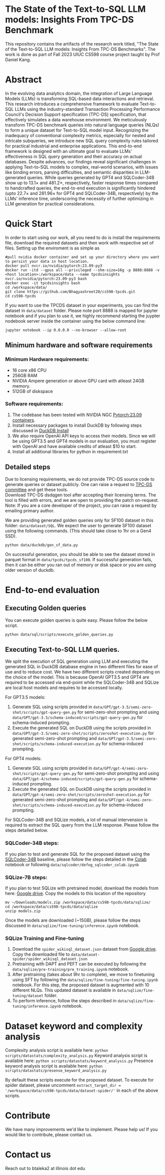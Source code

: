 # The State of the Text-to-SQL LLM models: Insights From TPC-DS Benchmark  

This repository contains the artifacts of the research work titled, "The State of the Text-to-SQL LLM models: Insights From TPC-DS Benchmarks". The work is done as part of Fall 2023 UIUC CS598 course project taught by Prof Daniel Kang.

# Abstract
In the evolving data analytics domain, the integration of Large Language Models (LLMs) is transforming SQL-based data interactions and retrieval. This research introduces a comprehensive framework to evaluate Text-to-SQL LLMs using the industry-standard Transaction Processing Performance Council's Decision Support specification (TPC-DS) specification, that effectively simulates a data warehouse environment. We meticulously transform TPC-DS benchmark queries into natural language queries (NLQs) to form a unique dataset for Text-to-SQL model input. Recognizing the inadequacy of conventional complexity metrics, especially for nested and intricate subqueries, we introduce new SQL query complexity rules tailored for practical industrial and enterprise applications.  This end-to-end framework is designed with an ultimate goal to evaluate LLMs' effectiveness in SQL query generation and their accuracy on actual databases. Despite advances, our findings reveal significant challenges in applying Text-to-SQL models to complex, real-world scenarios, with issues like binding errors, parsing difficulties, and semantic disparities in LLM-generated queries. While queries generated by GPT4 and SQLCoder-34B show up to 13.1$\times$ and 481.2$\times$, respectively, faster response times compared to handcrafted queries, the end-to-end execution is significantly hindered (upto 22.7$\times$ and 281.96$\times$ for GPT4 and SQLCoder-34B, respectively) by the LLMs' inference time, underscoring the necessity of further optimizing in LLM generation for practical considerations.


# Quick Start 

In order to start using our work, all you need to do is install the requirements file, download the required datasets and then work with respective set of files. 
Setting up the enviroment is as simple as 

```
#pull nvidia docker container and set up your directory where you want to persist your data in host location.  
docker pull nvcr.io/nvidia/pytorch:23.09-py3
docker run -itd --gpus all --privileged --shm-size=16g -p 8888:8888 -v <host location>:/workspace/data --name tpcdsinsights nvcr.io/nvidia/pytorch:23.09-py3 bash
docker exec -it tpcdsinsights bash 
cd /workspace/data/
git clone https://github.com/Bhagyashreet20/cs598-tpcds.git
cd cs598-tpcds
```

If you want to use the TPCDS dataset in your experiments, you can find the dataset in `data/dataset` folder. Please note port 8888 is mapped for jupyter notebook and if you plan to use it, we highly recommend starting the juypter nodebook server inside the container using the below command line: 
```
jupyter notebook --ip 0.0.0.0 --no-browser --allow-root
```


## Minimum hardware and software requirements

### Minimum Hardware requirements: 

- 16 core x86 CPU
- 256GB RAM
- NVIDIA Ampere generation or above GPU card with atleast 24GB memory.
- 512GB of diskspace


### Software requirements:
1. The codebase has been tested with NVIDIA NGC [Pytorch:23.09 containers](https://nvcr.io/nvidia/pytorch:23.09-py3). 
2. Install necessary packages to install DuckDB by following steps discussed in [DuckDB Install](https://duckdb.org/#quickinstall)
3. We also require OpenAI API keys to access their models. Since we will be using GPT3.5 and GPT4 models in our evaluation, you must register with OpenAI and have available credits of atleast $10 to start.
4. Install all additional libraries for python in requirement.txt  


## Detailed steps 

Due to licensing requirements, we do not provide TPC-DS source code to generate queries or dataset publicly.
One can raise a request to [TPC-DS committee](https://www.tpc.org/tpc_documents_current_versions/current_specifications5.asp) and get these tools.  
Download TPC-DS dsdqgen tool after accepting their licensing terms. The tool is filled with errors, and we are open to providing the patch on-request. 
Note: If you are a core developer of the project, you can raise a request by emailing primary author. 

We are providing generated golden queries only for SF100 dataset in this folder: `data/dataset/SQL`. We expect the user to generate SF100 dataset using the following commands. (This should take close to 1hr on a Gen4 SSD).
```
python data/duckdb/gen_sf_data.py
```
On successful generation, you should be able to see the dataset stored in parquet format in `data/tpcds/tpcds_sf100`.
If successful generation fails, then it can be either you ran out of memory or disk space or you are using older version of duckdb. 


# End-to-end evaluation

## Executing Golden queries 
You can execute golden queries is quite easy. Please follow the below script.

```
python data/sql/scripts/execute_golden_queries.py
```
 

## Executing Text-to-SQL LLM queries. 
We split the execution of SQL generation using LLM and executing the generated SQL in DuckDB database engine in two different files for ease of use and to reduce cost. 
We have two different scripts created depending on the choice of the model. 
This is because OpenAI GPT3.5 and GPT4 are required to be accessed via end-point while the SQLCoder-34B and SQLize are local host models and requires to be accessed locally. 

For GPT3.5 models: 
1. Generate SQL using scripts provided in `data/GPT/gpt-3.5/semi-zero-shot/scripts/gpt-query-gen.py` for semi-zero-shot prompting and using `data/GPT/gpt-3.5/schema-induced/scripts/gpt-query-gen.py` for schema-induced prompting.
2. Execute the generated SQL on DuckDB using the scripts provided in `data/GPT/gpt-3.5/semi-zero-shot/scripts/zeroshot-execution.py` for generated semi-zero-shot prompting and `data/GPT/gpt-3.5/semi-zero-shot/scripts/schema-induced-execution.py` for schema-induced prompting.

For GPT4 models: 
1. Generate SQL using scripts provided in `data/GPT/gpt-4/semi-zero-shot/scripts/gpt-query-gen.py` for semi-zero-shot prompting and using `data/GPT/gpt-4/schema-induced/scripts/gpt-query-gen.py` for schema-induced prompting.
2. Execute the generated SQL on DuckDB using the scripts provided in `data/GPT/gpt-4/semi-zero-shot/scripts/zeroshot-execution.py` for generated semi-zero-shot prompting and `data/GPT/gpt-4/semi-zero-shot/scripts/schema-induced-execution.py` for schema-induced prompting.


For SQLCoder-34B and SQLize models, a lot of manual intervension is required to extract the SQL query from the LLM response. Please follow the steps detailed below. 

### SQLCoder-34B steps: 
If you plan to test and generate SQL for the proposed dataset using the [SQLCoder-34B](https://github.com/defog-ai/sqlcoder) baseline, please follow the steps detailed in the [Colab](https://colab.research.google.com/drive/1aAWvQn5FxzouqJqe8I7In5PHRTgQllD5?usp=sharing) notebook or following `data/sqlcoder/defog_sqlcoder_colab.ipynb` 

### SQLize-7B steps: 
If you plan to test SQLize with pretrained model, download the models from here: [Google drive](https://drive.google.com/drive/folders/1vfuYucYCIBtTxcuPO89xsH0vVVFyUUQx?usp=sharing). 
Copy the models to this location of the repository 
```
mv ~/Downloads/models.zip /workspace/data/cs598-tpcds/data/sqlize/
cd /workspace/data/cs598-tpcds/data/sqlize
unzip models.zip
```

Once the models are downloaded (~15GB), please follow the steps discussed in `data/sqlize/fine-tuning/inference.ipynb` notebook. 

### SQLize Training and Fine-tuning
1. Download the `spider_wikisql_dataset.json` dataset from [Google drive](https://drive.google.com/drive/folders/1vfuYucYCIBtTxcuPO89xsH0vVVFyUUQx?usp=sharing). Copy the downloaded file to `data/dataset-spider/spider_wikisql_dataset.json`
2. Pretraining with DAPT and PEFT can be executed by following the `data/sqlize/pre-training/pre_training.ipynb` notebook.
3. After pretraining (takes about 9hr to complete), we move to finetuning using SFT by following the `data/sqlize/fine-tuning/fine-tuning.ipynb` notebook. For this step, the proposed dataset is augmented with 10 different NLQs. This updated dataset is available in `data/sqlize/fine-tuning/dataset` folder. 
4. To perform inference, follow the steps described in `data/sqlize/fine-tuning/inference.ipynb` notebook. 

# Dataset keyword and complexity analysis 

Complexity analysis script is available here: `python scripts/datastats/complexity_analysis.py` 
Keyword analysis script is available here:  `python scripts/datastats/keyword_analysis.py`
Presence keyword analysis script is available here: `python scripts/datastats/presense_keyword_analysis.py`

By default these scripts execute for the proposed dataset. To execute for spider dataset, please uncomment `extract_target_dir = '/workspace/data/cs598-tpcds/data/dataset-spider/'` in each of the above scripts.

# Contribute
We have many improvements we'd like to implement. Please help us! If you would like to contribute, please contact us. 

# Contact us
Reach out to btaleka2 at illinois dot edu
